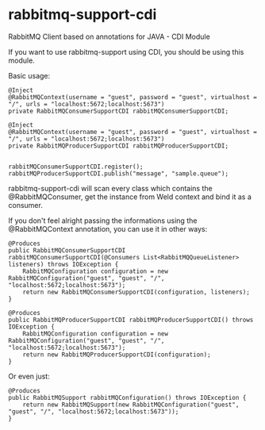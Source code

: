 rabbitmq-support-cdi
================

RabbitMQ Client based on annotations for JAVA - CDI Module

If you want to use rabbitmq-support using CDI, you should be using this module.

Basic usage:

```
@Inject
@RabbitMQContext(username = "guest", password = "guest", virtualhost = "/", urls = "localhost:5672;localhost:5673")
private RabbitMQConsumerSupportCDI rabbitMQConsumerSupportCDI;

@Inject
@RabbitMQContext(username = "guest", password = "guest", virtualhost = "/", urls = "localhost:5672;localhost:5673")
private RabbitMQProducerSupportCDI rabbitMQProducerSupportCDI;


rabbitMQConsumerSupportCDI.register();
rabbitMQProducerSupportCDI.publish("message", "sample.queue");
```

rabbitmq-support-cdi will scan every class which contains the @RabbitMQConsumer, get the instance from Weld context and bind it as a consumer.

If you don't feel alright passing the informations using the @RabbitMQContext annotation, you can use it in other ways:

```
@Produces
public RabbitMQConsumerSupportCDI rabbitMQConsumerSupportCDI(@Consumers List<RabbitMQQueueListener> listeners) throws IOException {
    RabbitMQConfiguration configuration = new RabbitMQConfiguration("guest", "guest", "/", "localhost:5672;localhost:5673");
    return new RabbitMQConsumerSupportCDI(configuration, listeners);
}

@Produces
public RabbitMQProducerSupportCDI rabbitMQProducerSupportCDI() throws IOException {
    RabbitMQConfiguration configuration = new RabbitMQConfiguration("guest", "guest", "/", "localhost:5672;localhost:5673");
    return new RabbitMQProducerSupportCDI(configuration);
}
```

Or even just:

```
@Produces
public RabbitMQSupport rabbitMQConfiguration() throws IOException {
    return new RabbitMQSupport(new RabbitMQConfiguration("guest", "guest", "/", "localhost:5672;localhost:5673"));
}
```